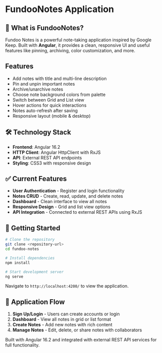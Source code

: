 # FundooNotes Application


## 🚀 What is FundooNotes?

Fundoo Notes is a powerful note-taking application inspired by Google Keep. Built with **Angular**, it provides a clean, responsive UI and useful features like pinning, archiving, color customization, and more.

## Features

- Add notes with title and multi-line description
- Pin and unpin important notes
- Archive/unarchive notes
- Choose note background colors from palette
- Switch between Grid and List view
- Hover actions for quick interactions
- Notes auto-refresh after saving
- Responsive layout (mobile & desktop)


## 🛠️ Technology Stack

- **Frontend**: Angular 16.2
- **HTTP Client**: Angular HttpClient with RxJS
- **API**: External REST API endpoints
- **Styling**: CSS3 with responsive design

## ✅ Current Features

- **User Authentication** - Register and login functionality
- **Notes CRUD** - Create, read, update, and delete notes
- **Dashboard** - Clean interface to view all notes
- **Responsive Design** - Grid and list view options
- **API Integration** - Connected to external REST APIs using RxJS


## 🚀 Getting Started

```bash
# Clone the repository
git clone <repository-url>
cd fundoo-notes

# Install dependencies
npm install

# Start development server
ng serve
```

Navigate to `http://localhost:4200/` to view the application.

## 📱 Application Flow

1. **Sign Up/Login** - Users can create accounts or login
2. **Dashboard** - View all notes in grid or list format
3. **Create Notes** - Add new notes with rich content
4. **Manage Notes** - Edit, delete, or share notes with collaborators

Built with Angular 16.2 and integrated with external REST API services for full functionality.
